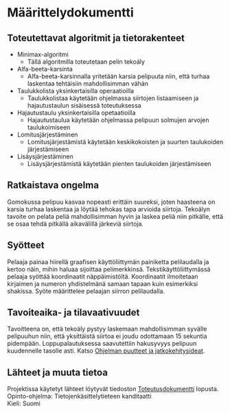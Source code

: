# Määrittelydokumentti

## Toteutettavat algoritmit ja tietorakenteet
* Minimax-algoritmi
    * Tällä algoritmilla toteutetaan pelin tekoäly
* Alfa-beeta-karsinta
    * Alfa-beeta-karsinnalla yritetään karsia pelipuuta niin, että turhaa laskentaa tehtäisiin mahdollisimman vähän
* Taulukkolista yksinkertaisilla operaatioilla
    * Taulukkolistaa käytetään ohjelmassa siirtojen listaamiseen ja hajautustaulun sisäisessä toteutuksessa
* Hajautustaulu yksinkertaisilla opetaatioilla
    * Hajautustaulua käytetään ohjelmassa pelipuun solmujen arvojen taulukoimiseen
* Lomitusjärjestäminen
    * Lomitusjärjestämistä käytetään keskikokoisten ja suurten taulukoiden järjestämiseen
* Lisäysjärjestäminen
    * Lisäysjärjestämistä käytetään pienten taulukoiden järjestämiseen

## Ratkaistava ongelma
Gomokussa pelipuu kasvaa nopeasti erittäin suureksi, joten haasteena on karsia turhaa laskentaa ja löytää tehokas tapa arvioida siirtoja. Tekoälyn tavoite on pelata peliä mahdollisimman hyvin ja laskea peliä niin pitkälle, että se osaa tehdä pitkällä aikavälillä järkeviä siirtoja.

## Syötteet
Pelaaja painaa hiirellä graafisen käyttöliittymän painiketta pelilaudalla ja kertoo näin, mihin haluaa sijoittaa pelimerkkinsä. Tekstikäyttöliittymässä pelaaja syöttää koordinaatit näppäimistöltä. Koordinaatit ilmoitetaan kirjaimen ja numeron yhdistelmänä samaan tapaan kuin esimerkiksi shakissa. Syöte määrittelee pelaajan siirron pelilaudalla.

## Tavoiteaika- ja tilavaativuudet
Tavoitteena on, että tekoäly pystyy laskemaan mahdollisimman syvälle pelipuuhun niin, että yksittäistä siirtoa ei joudu odottamaan 15 sekuntia pidempään. Loppupalautuksessa saavutettiin hakusyvyys pelipuun kuudennelle tasolle asti. Katso [Ohjelman puutteet ja jatkokehitysideat](https://github.com/pinjaw/gomokualy/blob/master/Dokumentaatio/toteutusdokumentti.md#ohjelman-puutteet-ja-jatkokehitysideat).

## Lähteet ja muuta tietoa
Projektissa käytetyt lähteet löytyvät tiedoston [Toteutusdokumentti](https://github.com/pinjaw/gomokualy/blob/master/Dokumentaatio/toteutusdokumentti.md#l%C3%A4hteet) lopusta.  
Opinto-ohjelma: Tietojenkäsittelytieteen kanditaatti  
Kieli: Suomi

